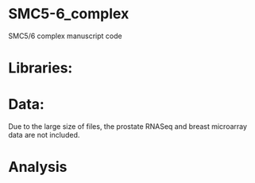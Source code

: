 # SMC5-6_complex
SMC5/6 complex manuscript code

# Libraries:

# Data:

Due to the large size of files, the prostate RNASeq and breast microarray data are not included.

# Analysis
